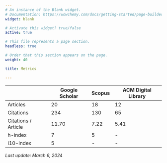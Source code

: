 ```yaml
---
# An instance of the Blank widget.
# Documentation: https://wowchemy.com/docs/getting-started/page-builder/
widget: blank

# Activate this widget? true/false
active: true

# This file represents a page section.
headless: true

# Order that this section appears on the page.
weight: 40

title: Metrics

---
```


|                     | Google Scholar | Scopus | ACM Digital Library |
|---------------------|----------------|--------|---------------------|
| Articles            | 20             | 18	    | 12                  |
| Citations           | 234            | 130    | 65                  |
| Citations / Article | 11.70          | 7.22   | 5.41                |
| h-index             | 7              | 5      | -                   |
| i10-index           | 5              | -      | -                   |

*Last update: March 6, 2024*